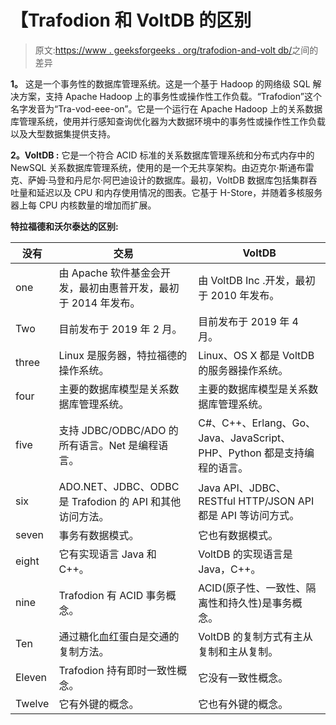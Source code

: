 # 【Trafodion 和 VoltDB 的区别

> 原文:[https://www . geeksforgeeks . org/trafodion-and-volt db/](https://www.geeksforgeeks.org/difference-between-trafodion-and-voltdb/)之间的差异

**1。**
这是一个事务性的数据库管理系统。这是一个基于 Hadoop 的网络级 SQL 解决方案，支持 Apache Hadoop 上的事务性或操作性工作负载。“Trafodion”这个名字发音为“Tra-vod-eee-on”。它是一个运行在 Apache Hadoop 上的关系数据库管理系统，使用并行感知查询优化器为大数据环境中的事务性或操作性工作负载以及大型数据集提供支持。

**2。VoltDB :**
它是一个符合 ACID 标准的关系数据库管理系统和分布式内存中的 NewSQL 关系数据库管理系统，使用的是一个无共享架构。由迈克尔·斯通布雷克、萨姆·马登和丹尼尔·阿巴迪设计的数据库。最初，VoltDB 数据库包括集群吞吐量和延迟以及 CPU 和内存使用情况的图表。它基于 H-Store，并随着多核服务器上每 CPU 内核数量的增加而扩展。

**特拉福德和沃尔泰达的区别:**

<center>

| 没有 | 交易 | VoltDB |
| --- | --- | --- |
| one | 由 Apache 软件基金会开发，最初由惠普开发，最初于 2014 年发布。 | 由 VoltDB Inc .开发，最初于 2010 年发布。 |
| Two | 目前发布于 2019 年 2 月。 | 目前发布于 2019 年 4 月。 |
| three | Linux 是服务器，特拉福德的操作系统。 | Linux、OS X 都是 VoltDB 的服务器操作系统。 |
| four | 主要的数据库模型是关系数据库管理系统。 | 主要的数据库模型是关系数据库管理系统。 |
| five | 支持 JDBC/ODBC/ADO 的所有语言。Net 是编程语言。 | C#、C++、Erlang、Go、Java、JavaScript、PHP、Python 都是支持编程的语言。 |
| six | ADO.NET、JDBC、ODBC 是 Trafodion 的 API 和其他访问方法。 | Java API、JDBC、RESTful HTTP/JSON API 都是 API 等访问方式。 |
| seven | 事务有数据模式。 | 它也有数据模式。 |
| eight | 它有实现语言 Java 和 C++。 | VoltDB 的实现语言是 Java，C++。 |
| nine | Trafodion 有 ACID 事务概念。 | ACID(原子性、一致性、隔离性和持久性)是事务概念。 |
| Ten | 通过糖化血红蛋白是交通的复制方法。 | VoltDB 的复制方式有主从复制和主从复制。 |
| Eleven | Trafodion 持有即时一致性概念。 | 它没有一致性概念。 |
| Twelve | 它有外键的概念。 | 它也有外键的概念。 |

</center>